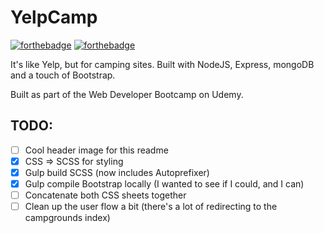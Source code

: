 # YelpCamp

[![forthebadge](https://forthebadge.com/images/badges/powered-by-electricity.svg)](https://forthebadge.com)
[![forthebadge](https://forthebadge.com/images/badges/powered-by-responsibility.svg)](https://forthebadge.com)

It's like Yelp, but for camping sites. Built with NodeJS, Express, mongoDB and a touch of Bootstrap.

Built as part of the Web Developer Bootcamp on Udemy.

## TODO:

- [ ] Cool header image for this readme
- [x] CSS => SCSS for styling
- [x] Gulp build SCSS (now includes Autoprefixer)
- [x] Gulp compile Bootstrap locally (I wanted to see if I could, and I can)
- [ ] Concatenate both CSS sheets together
- [ ] Clean up the user flow a bit (there's a lot of redirecting to the campgrounds index)

